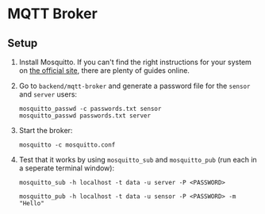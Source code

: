 # MQTT Broker

## Setup

1. Install Mosquitto. If you can't find the right instructions for your system on [the official site](https://mosquitto.org/download/), there are plenty of guides online.

2. Go to `backend/mqtt-broker` and generate a password file for the `sensor` and `server` users:

    ```
    mosquitto_passwd -c passwords.txt sensor
    mosquitto_passwd passwords.txt server
    ```

3. Start the broker:

    ```
    mosquitto -c mosquitto.conf
    ```

4. Test that it works by using `mosquitto_sub` and `mosquitto_pub` (run each in a seperate terminal window):

    ```
    mosquitto_sub -h localhost -t data -u server -P <PASSWORD>
    ```

    ```
    mosquitto_pub -h localhost -t data -u sensor -P <PASSWORD> -m "Hello"
    ```
